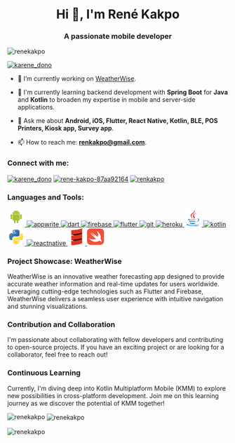 <h1 align="center">Hi 👋, I'm René Kakpo</h1>
<h3 align="center">A passionate mobile developer</h3>

<p align="left"> <img src="https://komarev.com/ghpvc/?username=renekakpo&label=Profile%20views&color=0e75b6&style=flat" alt="renekakpo" /> </p>

<p align="left"> <a href="https://twitter.com/karene_dono" target="blank"><img src="https://img.shields.io/twitter/follow/karene_dono?logo=twitter&style=for-the-badge" alt="karene_dono" /></a> </p>

- 🔭 I’m currently working on  [WeatherWise](https://github.com/Renekakpo/WeatherWise).

- 🌱 I'm currently learning backend development with **Spring Boot** for **Java** and **Kotlin** to broaden my expertise in mobile and server-side applications.

- 💬 Ask me about **Android, iOS, Flutter, React Native, Kotlin, BLE, POS Printers, Kiosk app, Survey app**.

- 📫 How to reach me: **renkakpo@gmail.com**.

<h3 align="left">Connect with me:</h3>
<p align="left">
<a href="https://twitter.com/karene_dono" target="blank"><img align="center" src="https://raw.githubusercontent.com/rahuldkjain/github-profile-readme-generator/master/src/images/icons/Social/twitter.svg" alt="karene_dono" height="30" width="40" /></a>
<a href="https://linkedin.com/in/rene-kakpo-87aa92164" target="blank"><img align="center" src="https://raw.githubusercontent.com/rahuldkjain/github-profile-readme-generator/master/src/images/icons/Social/linked-in-alt.svg" alt="rene-kakpo-87aa92164" height="30" width="40" /></a>
<a href="https://www.hackerrank.com/renkakpo" target="blank"><img align="center" src="https://raw.githubusercontent.com/rahuldkjain/github-profile-readme-generator/master/src/images/icons/Social/hackerrank.svg" alt="renkakpo" height="30" width="40" /></a>
</p>

<h3 align="left">Languages and Tools:</h3>
<p align="left"> <a href="https://developer.android.com" target="_blank" rel="noreferrer"> <img src="https://raw.githubusercontent.com/devicons/devicon/master/icons/android/android-original-wordmark.svg" alt="android" width="40" height="40"/> </a> <a href="https://appwrite.io" target="_blank" rel="noreferrer"> <img src="https://www.vectorlogo.zone/logos/appwriteio/appwriteio-icon.svg" alt="appwrite" width="40" height="40"/> </a> <a href="https://dart.dev" target="_blank" rel="noreferrer"> <img src="https://www.vectorlogo.zone/logos/dartlang/dartlang-icon.svg" alt="dart" width="40" height="40"/> </a> <a href="https://firebase.google.com/" target="_blank" rel="noreferrer"> <img src="https://www.vectorlogo.zone/logos/firebase/firebase-icon.svg" alt="firebase" width="40" height="40"/> </a> <a href="https://flutter.dev" target="_blank" rel="noreferrer"> <img src="https://www.vectorlogo.zone/logos/flutterio/flutterio-icon.svg" alt="flutter" width="40" height="40"/> </a> <a href="https://git-scm.com/" target="_blank" rel="noreferrer"> <img src="https://www.vectorlogo.zone/logos/git-scm/git-scm-icon.svg" alt="git" width="40" height="40"/> </a> <a href="https://heroku.com" target="_blank" rel="noreferrer"> <img src="https://www.vectorlogo.zone/logos/heroku/heroku-icon.svg" alt="heroku" width="40" height="40"/> </a> <a href="https://www.java.com" target="_blank" rel="noreferrer"> <img src="https://raw.githubusercontent.com/devicons/devicon/master/icons/java/java-original.svg" alt="java" width="40" height="40"/> </a> <a href="https://kotlinlang.org" target="_blank" rel="noreferrer"> <img src="https://www.vectorlogo.zone/logos/kotlinlang/kotlinlang-icon.svg" alt="kotlin" width="40" height="40"/> </a> <a href="https://www.python.org" target="_blank" rel="noreferrer"> <img src="https://raw.githubusercontent.com/devicons/devicon/master/icons/python/python-original.svg" alt="python" width="40" height="40"/> </a> <a href="https://reactnative.dev/" target="_blank" rel="noreferrer"> <img src="https://reactnative.dev/img/header_logo.svg" alt="reactnative" width="40" height="40"/> </a> <a href="https://www.scala-lang.org" target="_blank" rel="noreferrer"> <img src="https://raw.githubusercontent.com/devicons/devicon/master/icons/scala/scala-original.svg" alt="scala" width="40" height="40"/> </a> <a href="https://developer.apple.com/swift/" target="_blank" rel="noreferrer"> <img src="https://raw.githubusercontent.com/devicons/devicon/master/icons/swift/swift-original.svg" alt="swift" width="40" height="40"/> </a> </p>

<h3 align="left">Project Showcase: WeatherWise</h3>
<p align="left">
WeatherWise is an innovative weather forecasting app designed to provide accurate weather information and real-time updates for users worldwide. Leveraging cutting-edge technologies such as Flutter and Firebase, WeatherWise delivers a seamless user experience with intuitive navigation and stunning visualizations.
</p>

<h3 align="left">Contribution and Collaboration</h3>
<p align="left">
I'm passionate about collaborating with fellow developers and contributing to open-source projects. If you have an exciting project or are looking for a collaborator, feel free to reach out!
</p>

<h3 align="left">Continuous Learning</h3>
<p align="left">
Currently, I'm diving deep into Kotlin Multiplatform Mobile (KMM) to explore new possibilities in cross-platform development. Join me on this learning journey as we discover the potential of KMM together!
</p>

<p><img align="left" src="https://github-readme-stats.vercel.app/api/top-langs?username=renekakpo&show_icons=true&locale=en&layout=compact" alt="renekakpo" /></p>

<p>&nbsp;<img align="center" src="https://github-readme-stats.vercel.app/api?username=renekakpo&show_icons=true&locale=en" alt="renekakpo" /></p>

<p><img align="center" src="https://github-readme-streak-stats.herokuapp.com/?user=renekakpo&" alt="renekakpo" /></p>
